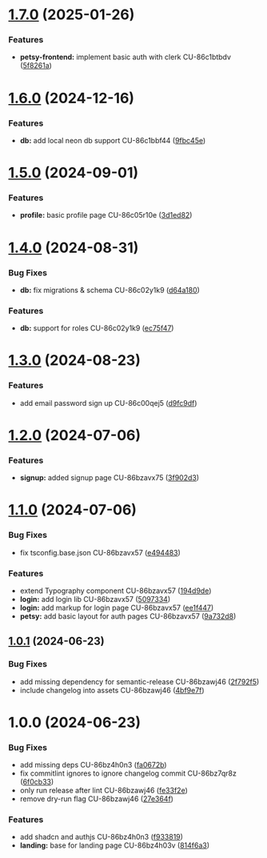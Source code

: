 # [1.7.0](https://github.com/tar-aldev/petsy/compare/v1.6.0...v1.7.0) (2025-01-26)


### Features

* **petsy-frontend:** implement basic auth with clerk CU-86c1btbdv ([5f8261a](https://github.com/tar-aldev/petsy/commit/5f8261a17a9ce72655c6317dc612207e81a08d9f))

# [1.6.0](https://github.com/tar-aldev/petsy/compare/v1.5.0...v1.6.0) (2024-12-16)


### Features

* **db:** add local neon db support CU-86c1bbf44 ([9fbc45e](https://github.com/tar-aldev/petsy/commit/9fbc45ef612261fd780cc1790621666457b3d999))

# [1.5.0](https://github.com/tar-aldev/petsy/compare/v1.4.0...v1.5.0) (2024-09-01)


### Features

* **profile:** basic profile page CU-86c05r10e ([3d1ed82](https://github.com/tar-aldev/petsy/commit/3d1ed82851649b1f04e4e93e4cef1162f0f089cf))

# [1.4.0](https://github.com/tar-aldev/petsy/compare/v1.3.0...v1.4.0) (2024-08-31)


### Bug Fixes

* **db:** fix migrations & schema CU-86c02y1k9 ([d64a180](https://github.com/tar-aldev/petsy/commit/d64a1802928bd6aa099bab1546bdac943bbbca16))


### Features

* **db:** support for roles CU-86c02y1k9 ([ec75f47](https://github.com/tar-aldev/petsy/commit/ec75f476717eae0b797ef561e50d519d88bf3bd7))

# [1.3.0](https://github.com/tar-aldev/petsy/compare/v1.2.0...v1.3.0) (2024-08-23)


### Features

* add email password sign up CU-86c00qej5 ([d9fc9df](https://github.com/tar-aldev/petsy/commit/d9fc9dfde8c95850e9f1d601770515c721be1f74))

# [1.2.0](https://github.com/tar-aldev/petsy/compare/v1.1.0...v1.2.0) (2024-07-06)


### Features

* **signup:** added signup page CU-86bzavx75 ([3f902d3](https://github.com/tar-aldev/petsy/commit/3f902d307a163ba409c84eb6cede9c98cb4d7ab6))

# [1.1.0](https://github.com/tar-aldev/petsy/compare/v1.0.1...v1.1.0) (2024-07-06)


### Bug Fixes

* fix tsconfig.base.json  CU-86bzavx57 ([e494483](https://github.com/tar-aldev/petsy/commit/e494483498a3e607448c7ca0f4ad435579a41367))


### Features

* extend Typography component CU-86bzavx57 ([194d9de](https://github.com/tar-aldev/petsy/commit/194d9dea4715e8c48470c0e0c21891ad7ba8a954))
* **login:** add login lib CU-86bzavx57 ([5097334](https://github.com/tar-aldev/petsy/commit/5097334d5b03b688f85996e8c700bd1e0768b318))
* **login:** add markup for login page CU-86bzavx57 ([ee1f447](https://github.com/tar-aldev/petsy/commit/ee1f4478713b49496e863563f028dc50f670f5e1))
* **petsy:** add basic layout for auth pages CU-86bzavx57 ([9a732d8](https://github.com/tar-aldev/petsy/commit/9a732d859b383a154c3db30e5ef05f5dc384393e))

## [1.0.1](https://github.com/tar-aldev/petsy/compare/v1.0.0...v1.0.1) (2024-06-23)


### Bug Fixes

* add missing dependency for semantic-release CU-86bzawj46 ([2f792f5](https://github.com/tar-aldev/petsy/commit/2f792f54186f6c6bf16664944a058dfc66d31971))
* include changelog into assets CU-86bzawj46 ([4bf9e7f](https://github.com/tar-aldev/petsy/commit/4bf9e7fe6e9ebbf754f5c7e6419e3426afbf1133))

# 1.0.0 (2024-06-23)


### Bug Fixes

* add missing deps CU-86bz4h0n3 ([fa0672b](https://github.com/tar-aldev/petsy/commit/fa0672b9ad5aa138272df292d0f16e6672eef31b))
* fix commitlint ignores to ignore changelog commit CU-86bz7qr8z ([6f0cb33](https://github.com/tar-aldev/petsy/commit/6f0cb33a97af73d38d58a89050ffac4b0bf78f35))
* only run release after lint CU-86bzawj46 ([fe33f2e](https://github.com/tar-aldev/petsy/commit/fe33f2e7eb70cb798f5c31325a87a04f69d692a8))
* remove dry-run flag CU-86bzawj46 ([27e364f](https://github.com/tar-aldev/petsy/commit/27e364ffb5aff5355fc720e8c63b18927eb17c3b))


### Features

* add shadcn and authjs CU-86bz4h0n3 ([f933819](https://github.com/tar-aldev/petsy/commit/f9338193b5d920ddce6cdaa936a5ddb3635bc199))
* **landing:** base for landing page CU-86bz4h03v ([814f6a3](https://github.com/tar-aldev/petsy/commit/814f6a346cec46292690c94bbd6b49b23c3f7bab))
